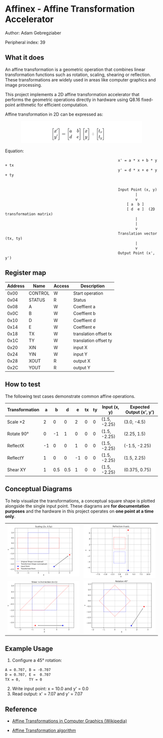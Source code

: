 <!---

This file is used to generate your project datasheet. Please fill in the information below and delete any unused
sections.

The peripheral index is the number TinyQV will use to select your peripheral.  You will pick a free
slot when raising the pull request against the main TinyQV repository, and can fill this in then.  You
also need to set this value as the PERIPHERAL_NUM in your test script.

You can also include images in this folder and reference them in the markdown. Each image must be less than
512 kb in size, and the combined size of all images must be less than 1 MB.
-->

# Affinex - Affine Transformation Accelerator

Author: Adam Gebregziaber

Peripheral index: 39

## What it does

An affine transformation is a geometric operation that combines linear transformation functions such as rotation, scaling, shearing or reflection. These transformations are widely used in areas like computer graphics and image processing.

This project implements a 2D affine transformation accelerator that performs the geometric operations directly in hardware using Q8.16 fixed-point arithmetic for efficient computation.


Affine transformation in 2D can be expressed as:
<div align="center">

<tr>
<td><img src="affine.png" alt="Affine" width="400"></td>
</tr>

</div>


Equation:
 

                                                        x' = a * x + b * y + tx
                                                        y' = d * x + e * y + ty


                                                        Input Point (x, y)
                                                                |
                                                                v
                                                            [ a  b ]
                                                            [ d  e ]  (2D transformation matrix)
                                                                |
                                                                |
                                                                v
                                                        Translation vector (tx, ty)
                                                                |
                                                                v
                                                        Output Point (x', y')



## Register map



| Address | Name       | Access | Description           |
|---------|------------|--------|-----------------------|
| 0x00    | CONTROL    | W      | Start operation       |
| 0x04    | STATUS     | R      | Status                |
| 0x08    | A          | W      | Coeffient a           |
| 0x0C    | B          | W      | Coeffient b           |
| 0x10    | D          | W      | Coeffient d           |
| 0x14    | E          | W      | Coeffient e           |
| 0x18    | TX         | W      | translation offset tx |
| 0x1C    | TY         | W      | translation offset ty |
| 0x20    | XIN        | W      | input X               |
| 0x24    | YIN        | W      | input Y               |
| 0x28    | XOUT       | R      | output X              |
| 0x2C    | YOUT       | R      | output Y              |

</div>

## How to test

The following test cases demonstrate common affine operations.



| Transformation | a  | b   | d   | e  | tx   | ty   | Input (x, y) | Expected Output (x’, y’) |
| -------------- | -- | --- | --- | -- | ---- | ---- | ------------ | ------------------------ |
| Scale ×2       | 2  | 0   | 0   | 2  | 0    | 0    | (1.5, -2.25) | (3.0, -4.5)              |
| Rotate 90°     | 0  | -1  | 1   | 0  | 0    | 0    | (1.5, -2.25) | (2.25, 1.5)              |
| ReflectX       | -1 | 0   | 0   | 1  | 0    | 0    | (1.5, -2.25) | (-1.5, -2.25)            |
| ReflectY       | 1  | 0   | 0   | -1 | 0    | 0    | (1.5, -2.25) | (1.5, 2.25)              |
| Shear XY       | 1  | 0.5 | 0.5 | 1  | 0    | 0    | (1.5, -2.25) | (0.375, 0.75)            |


</div>

## Conceptual Diagrams

To help visualize the transformations, a conceptual square shape is plotted alongside the single input point. These diagrams are **for documentation purposes** and the hardware in this project operates on **one point at a time only**.

<div align="center">
<table>
<tr>
<td><img src="scale.png" alt="Rotation" width="350"></td>
<td><img src="reflection.png" alt="Scaling" width="350"></td>
</tr>
<tr>
<td><img src="shear.png" alt="Horizontal Shear" width="350"></td>
<td><img src="rotation.png" alt="Translation" width="350"></td>
</tr>
</table>
</div>


## Example Usage

1. Configure a 45° rotation:

```text
A = 0.707, B = -0.707
D = 0.707, E =  0.707
TX = 0,    TY = 0

```

2. Write input point: x = 10.0 and y' = 0.0
3. Read output:       x' = 7.07 and y' = 7.07


## Reference 

- [Affine Transformations in Computer Graphics (Wikipedia)](https://en.wikipedia.org/wiki/Transformation_matrix#Affine_transformations)

- [Affine Transformation algorithm](https://www.algorithm-archive.org/contents/affine_transformations/affine_transformations.html)
